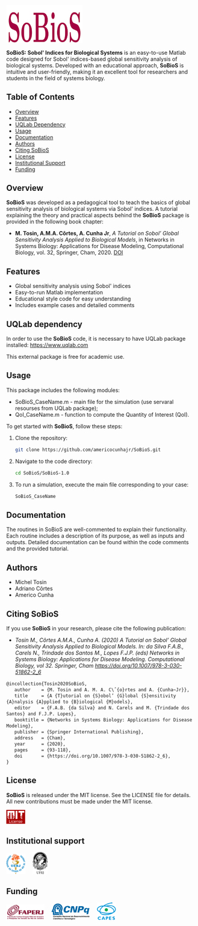 <img src="logo/SoBioS.png" width="40%">

**SoBioS: Sobol' Indices for Biological Systems** is an easy-to-use Matlab code designed for Sobol' indices-based global sensitivity analysis of biological systems. Developed with an educational approach, **SoBioS** is intuitive and user-friendly, making it an excellent tool for researchers and students in the field of systems biology.

## Table of Contents
- [Overview](#overview)
- [Features](#features)
- [UQLab Dependency](#uqlab-dependency)
- [Usage](#usage)
- [Documentation](#documentation)
- [Authors](#authors)
- [Citing SoBioS](#citing-sobios)
- [License](#license)
- [Institutional Support](#institutional-support)
- [Funding](#funding)

## Overview
**SoBioS** was developed as a pedagogical tool to teach the basics of global sensitivity analysis of biological systems via Sobol' indices. A tutorial explaining the theory and practical aspects behind the **SoBioS** package is provided in the following book chapter:
- **M. Tosin, A.M.A. Côrtes, A. Cunha Jr**, *A Tutorial on Sobol’ Global Sensitivity Analysis Applied to Biological Models*, in Networks in Systems Biology: Applications for Disease Modeling, Computational Biology, vol. 32, Springer, Cham, 2020. [DOI](https://doi.org/10.1007/978-3-030-51862-2_6)

## Features
- Global sensitivity analysis using Sobol' indices
- Easy-to-run Matlab implementation
- Educational style code for easy understanding
- Includes example cases and detailed comments

## UQLab dependency
In order to use the **SoBioS** code, it is necessary to have UQLab package installed:
https://www.uqlab.com

This external package is free for academic use.

## Usage
This package includes the following modules:
- SoBioS_CaseName.m - main file for the simulation (use servaral resourses from UQLab package);
- QoI_CaseName.m - function to compute the Quantity of Interest (QoI).

To get started with **SoBioS**, follow these steps:
1. Clone the repository:
   ```bash
   git clone https://github.com/americocunhajr/SoBioS.git
   ```
2. Navigate to the code directory:
   ```bash
   cd SoBioS/SoBioS-1.0
   ```
3. To run a simulation, execute the main file corresponding to your case:
   ```bash
   SoBioS_CaseName
   ```
## Documentation
The routines in SoBioS are well-commented to explain their functionality. Each routine includes a description of its purpose, as well as inputs and outputs. Detailed documentation can be found within the code comments and the provided tutorial.

## Authors
- Michel Tosin
- Adriano Côrtes
- Americo Cunha

## Citing SoBioS
If you use **SoBioS** in your research, please cite the following publication:
- *Tosin M., Côrtes A.M.A., Cunha A. (2020) A Tutorial on Sobol’ Global Sensitivity Analysis Applied to Biological Models. In: da Silva F.A.B., Carels N., Trindade dos Santos M., Lopes F.J.P. (eds) Networks in Systems Biology: Applications for Disease Modeling. Computational Biology, vol 32. Springer, Cham https://doi.org/10.1007/978-3-030-51862-2_6*

```
@incollection{Tosin2020SoBioS,
   author    = {M. Tosin and A. M. A. C\ˆ{o}rtes and A. {Cunha~Jr}},
   title     = {A {T}utorial on {S}obol’ {G}lobal {S}ensitivity {A}nalysis {A}pplied to {B}iological {M}odels},
   editor    = {F.A.B. {da Silva} and N. Carels and M. {Trindade dos Santos} and F.J.P. Lopes},
   booktitle = {Networks in Systems Biology: Applications for Disease Modeling},
   publisher = {Springer International Publishing},
   address   = {Cham},
   year      = {2020},
   pages     = {93-118},
   doi       = {https://doi.org/10.1007/978-3-030-51862-2_6},
}
```

## License

**SoBioS** is released under the MIT license. See the LICENSE file for details. All new contributions must be made under the MIT license.

<img src="logo/mit_license_red.png" width="10%"> 

## Institutional support

<img src="logo/logo_uerj_color.jpeg" width="10%"> &nbsp; &nbsp; <img src="logo/logo_ufrj.png" width="8%">

## Funding

<img src="logo/faperj.jpg" width="20%"> &nbsp; &nbsp; <img src="logo/cnpq.png" width="20%"> &nbsp; &nbsp; <img src="logo/capes.png" width="10%">
